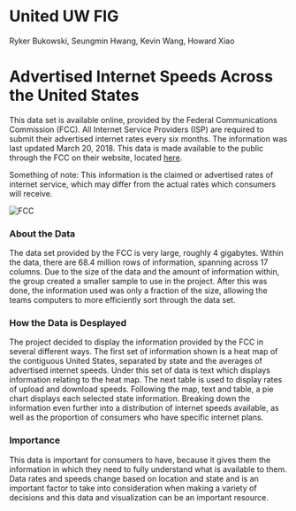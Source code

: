 # United UW FIG

Ryker Bukowski, Seungmin Hwang, Kevin Wang, Howard Xiao

# Advertised Internet Speeds Across the United States

This data set is available online, provided by the Federal Communications Commission (FCC). All Internet Service Providers (ISP) are required to submit their advertised internet rates every six months. The information was last updated March 20, 2018. This data is made available to the public through the FCC on their website, located [here]( https://opendata.fcc.gov/Wireline/Fixed-Broadband-Deployment-Data-December-2016-Stat/b5f4-szwq).

Something of note: This information is the claimed or advertised rates of internet service, which may differ from the actual rates which consumers will receive.

![FCC]("fcc.png")

### About the Data

The data set provided by the FCC is very large, roughly 4 gigabytes. Within the data, there are 68.4 million rows of information, spanning across 17 columns. Due to the size of the data and the amount of information within, the group created a smaller sample to use in the project. After this was done, the information used was only a fraction of the size, allowing the teams computers to more efficiently sort through the data set. 

### How the Data is Desplayed

The project decided to display the information provided by the FCC in several different ways. The first set of information shown is a heat map of the contiguous United States, separated by state and the averages of advertised internet speeds. Under this set of data is text which displays information relating to the heat map. The next table is used to display rates of upload and download speeds. Following the map, text and table, a pie chart displays each selected state information. Breaking down the information even further into a distribution of internet speeds available, as well as the proportion of consumers who have specific internet plans. 

### Importance 

This data is important for consumers to have, because it gives them the information in which they need to fully understand what is available to them. Data rates and speeds change based on location and state and is an important factor to take into consideration when making a variety of decisions and this data and visualization can be an important resource. 


